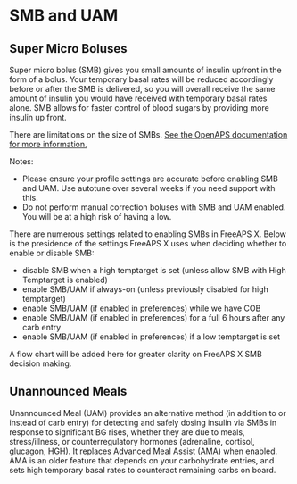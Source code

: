 # SMB and UAM

## Super Micro Boluses
Super micro bolus (SMB) gives you small amounts of insulin upfront in the form of a bolus. Your temporary basal rates will be reduced accordingly before or after the SMB is delivered, so you will overall receive the same amount of insulin you would have received with temporary basal rates alone. SMB allows for faster control of blood sugars by providing more insulin up front.

There are limitations on the size of SMBs. <a href = "https://openaps.readthedocs.io/en/latest/docs/Customize-Iterate/oref1.html#understanding-super-micro-bolus-smb">See the OpenAPS documentation for more information.</a>

Notes:
- Please ensure your profile settings are accurate before enabling SMB and UAM. Use autotune over several weeks if you need support with this.
- Do not perform manual correction boluses with SMB and UAM enabled. You will be at a high risk of having a low.

There are numerous settings related to enabling SMBs in FreeAPS X. Below is the presidence of the settings FreeAPS X uses when deciding whether to enable or disable SMB:

- disable SMB when a high temptarget is set (unless allow SMB with High Temptarget is enabled)
- enable SMB/UAM if always-on (unless previously disabled for high temptarget)
- enable SMB/UAM (if enabled in preferences) while we have COB
- enable SMB/UAM (if enabled in preferences) for a full 6 hours after any carb entry
- enable SMB/UAM (if enabled in preferences) if a low temptarget is set

A flow chart will be added here for greater clarity on FreeAPS X SMB decision making.

## Unannounced Meals
Unannounced Meal (UAM) provides an alternative method (in addition to or instead of carb entry) for detecting and safely dosing insulin via SMBs in response to significant BG rises, whether they are due to meals, stress/illness, or counterregulatory hormones (adrenaline, cortisol, glucagon, HGH). It replaces Advanced Meal Assist (AMA) when enabled. AMA is an older feature that depends on your carbohydrate entries, and sets high temporary basal rates to counteract remaining carbs on board.